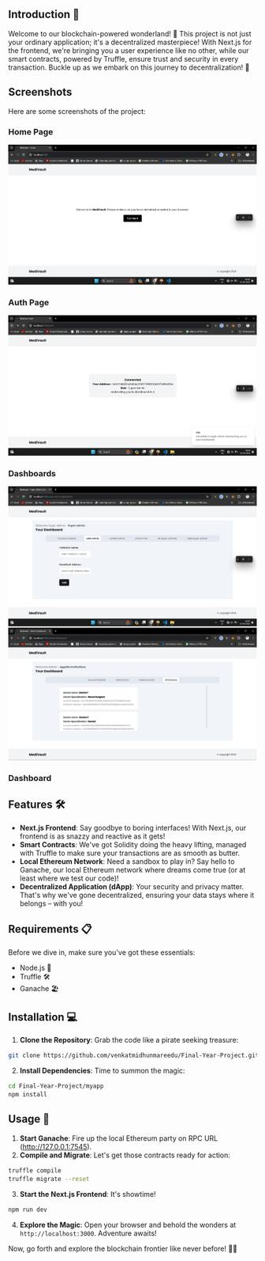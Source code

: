 ## Introduction 🌟

Welcome to our blockchain-powered wonderland! 🎉 This project is not just your ordinary application; it's a decentralized masterpiece! With Next.js for the frontend, we're bringing you a user experience like no other, while our smart contracts, powered by Truffle, ensure trust and security in every transaction. Buckle up as we embark on this journey to decentralization! 🚀

## Screenshots

Here are some screenshots of the project:
### Home Page
![Screenshot 1](screenshots/Screenshot%202024-04-15%20095822.png)

### Auth Page
![Screenshot 1](https://github.com/venkatmidhunmareedu/Final-Year-Project/blob/main/screenshots/Screenshot%202024-04-15%20100004.png)

### Dashboards 
![Screenshot 1](https://github.com/venkatmidhunmareedu/Final-Year-Project/blob/main/screenshots/Screenshot%202024-04-15%20100016.png)
![Screenshot 1](https://github.com/venkatmidhunmareedu/Final-Year-Project/blob/main/screenshots/Screenshot%202024-04-15%20100112.png)

### Dashboard

## Features 🛠️

- **Next.js Frontend**: Say goodbye to boring interfaces! With Next.js, our frontend is as snazzy and reactive as it gets!
- **Smart Contracts**: We've got Solidity doing the heavy lifting, managed with Truffle to make sure your transactions are as smooth as butter.
- **Local Ethereum Network**: Need a sandbox to play in? Say hello to Ganache, our local Ethereum network where dreams come true (or at least where we test our code)!
- **Decentralized Application (dApp)**: Your security and privacy matter. That's why we've gone decentralized, ensuring your data stays where it belongs – with you!

## Requirements 📋

Before we dive in, make sure you've got these essentials:

- Node.js 🚀
- Truffle 🛠️
- Ganache 🏖️

## Installation 💻

1. **Clone the Repository**: Grab the code like a pirate seeking treasure:

```bash
git clone https://github.com/venkatmidhunmareedu/Final-Year-Project.git
```

2. **Install Dependencies**: Time to summon the magic:

```bash
cd Final-Year-Project/myapp
npm install
```

## Usage 🚀

1. **Start Ganache**: Fire up the local Ethereum party on RPC URL (http://127.0.0.1:7545).
2. **Compile and Migrate**: Let's get those contracts ready for action:

```bash
truffle compile
truffle migrate --reset 
```

3. **Start the Next.js Frontend**: It's showtime!

```bash
npm run dev
```

4. **Explore the Magic**: Open your browser and behold the wonders at `http://localhost:3000`. Adventure awaits!

Now, go forth and explore the blockchain frontier like never before! 🌌✨
